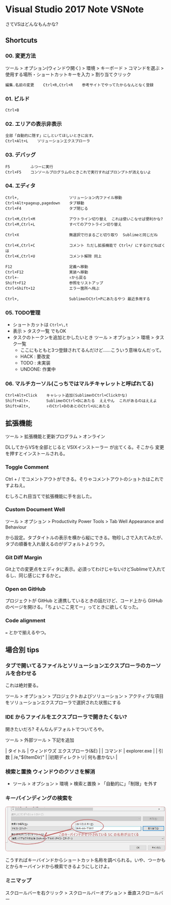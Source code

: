 Visual Studio 2017 Note VSNote
===

さてVSはどんなもんかな?

## Shortcuts

### 00. 変更方法

ツール > オプション(ウィンドウ開く) > 環境 > キーボード >
コマンドを選ぶ > 使用する場所・ショートカットキーを入力 > 割り当てクリック

    編集.名前の変更    Ctrl+R,Ctrl+R    参考サイトでやってたからなんとなく登録

### 01. ビルド

    Ctrl+B

### 02. エリアの表示非表示

    全部「自動的に隠す」にしといてほしいときに出す。
    Ctrl+Alt+L    ソリューションエクスプローラ

### 03. デバッグ

    F5         ふつーに実行
    Ctrl+F5    コンソールプログラムのときこれで実行すればプロンプトが消えないよ

### 04. エディタ

    Ctrl+,                      ソリューション内ファイル移動
    Ctrl+Alt+pageup,pagedown    タブ移動
    Ctrl+F4                     タブ閉じる

    Ctrl+M,Ctrl+M               アウトライン切り替え  これは使いこなせば便利かな?
    Ctrl+M,Ctrl+L               すべてのアウトライン切り替え

    Ctrl+X                      無選択で行まるごと切り取り  Sublimeと同じだね

    Ctrl+K,Ctrl+C               コメント ただし拡張機能で Ctrl+/ にするけどねぼくは
    Ctrl+K,Ctrl+U               コメント解除 同上

    F12                         定義へ移動
    Ctrl+F12                    実装へ移動
    Ctrl+-                      ↑から戻る
    Shift+F12                   参照をリストアップ
    Ctrl+Shift+12               エラー箇所へ飛ぶ

    Ctrl+,                      SublimeのCtrl+Pにあたるやつ 最近多用する

### 05. TODO管理

- ショートカットは `Ctrl+\,t`
- 表示 > タスク一覧 でもOK
- タスクのトークンを追加とかしたいとき ツール > オプション > 環境 > タスク一覧
    - ここにもともと3つ登録されてるんだけど……こういう意味なんだって。
    - HACK  : 要改変
    - TODO  : 未実装
    - UNDONE: 作業中

### 06. マルチカーソル(こっちではマルチキャレットと呼ばれてる)

    Ctrl+Alt+Click    キャレット追加(SublimeのCtrl+Clickかな)
    Shift+Alt+.       SublimeのCtrl+Dにあたる  ええやん  これがあるのはええよ
    Shift+Alt+,       ↑のCtrl+DのあとのCtrl+Uにあたる

## 拡張機能

ツール > 拡張機能と更新プログラム > オンライン

DLしてからVSを全部とじると VSIXインストーラー が出てくる。そこから 変更 を押すとインストールされる。

### Toggle Comment

Ctrl + / でコメントアウトができる。そりゃコメントアウトのショトカはこれですよねえ。

むしろこれ目当てで拡張機能に手を出した。

### Custom Document Well

ツール > オプション > Productivity Power Tools > Tab Well Appearance and Behaviour

から設定。タブタイトルの表示を横から縦にできる。物珍しさで入れてみたが、タブの順番を入れ替えるのがデフォルトよりラク。

### Git Diff Margin

Git上での変更点をエディタに表示。必須ってわけじゃないけどSublimeで入れてるし、同じ感じにするかと。

### Open on GitHub

プロジェクトが GitHub と連携しているときの話だけど、コード上から GitHub のページを開ける。「ちょいここ見てー」ってときに欲しくなった。

### Code alignment

`=` とかで揃えるやつ。


## 場合別 tips

### タブで開いてるファイルとソリューションエクスプローラのカーソルを合わせる

これは絶対要る。

ツール > オプション > プロジェクトおよびソリューション > アクティブな項目をソリューションエクスプローラで選択された状態にする

### IDE からファイルをエクスプローラで開きたくない?

開きたいだろ? そんなんデフォルトでついてろや。

ツール > 外部ツール > 下記を追加

| タイトル     | ウィンドウズ エクスプローラ(&E) |
| コマンド     | explorer.exe           |
| 引数       | /e,"$(ItemDir)"        |
|初期ディレクトリ| 何も書かない              |


### 検索と置換 ウィンドウのクソさを解消

- ツール > オプション > 環境 > 検索と置換 > 「自動的に」「制限」を外す

### キーバインディングの検索を

![](media/VSNote1.jpg)

こうすればキーバインドからショートカット名称を調べられる。いや、つーかもとからキーバインドから検索できるようにしとけよ。

### ミニマップ

スクロールバーを右クリック > スクロールバーオプション > 垂直スクロールバー
